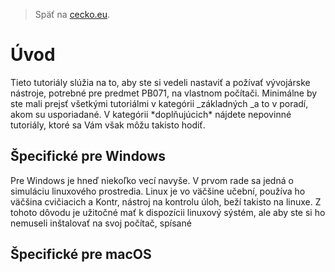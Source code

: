 > Späť na [cecko.eu](www.cecko.eu).

# Úvod

Tieto tutoriály slúžia na to, aby ste si vedeli nastaviť a požívať vývojárske nástroje, potrebné pre predmet PB071, na vlastnom počítači. Minimálne by ste mali prejsť všetkými tutoriálmi v kategórii _základných _a to v poradí, akom su usporiadané. V kategórii \*doplňujúcich\* nájdete nepovinné tutoriály, ktoré sa Vám však môžu takisto hodiť.

## Špecifické pre Windows

Pre Windows je hneď niekoľko vecí navyše. V prvom rade sa jedná o simuláciu linuxového prostredia. Linux je vo väčšine učební, používa ho väčšina cvičiacich a Kontr, nástroj na kontrolu úloh, beží takisto na linuxe. Z tohoto dôvodu je užitočné mať k dispozícii linuxový sýstém, ale aby ste si ho nemuseli inštalovať na svoj počítač, spísané 

## Špecifické pre macOS



